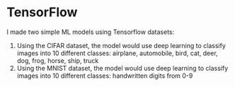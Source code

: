 # TensorFlow

I made two simple ML models using Tensorflow datasets:
  1) Using the CIFAR dataset, the model would use deep learning to classify images into 10 different classes: airplane, automobile, bird, cat, deer, dog, frog, horse, ship, truck
  2) Using the MNIST dataset, the model would use deep learning to classify images into 10 different classes: handwritten digits from 0-9
